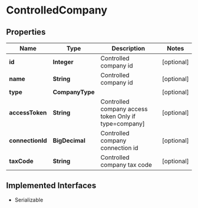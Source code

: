 

# ControlledCompany


## Properties

| Name | Type | Description | Notes |
|------------ | ------------- | ------------- | -------------|
|**id** | **Integer** | Controlled company id |  [optional] |
|**name** | **String** | Controlled company id |  [optional] |
|**type** | **CompanyType** |  |  [optional] |
|**accessToken** | **String** | Controlled company access token Only if type&#x3D;company] |  [optional] |
|**connectionId** | **BigDecimal** | Controlled company connection id |  [optional] |
|**taxCode** | **String** | Controlled company tax code |  [optional] |


## Implemented Interfaces

* Serializable


